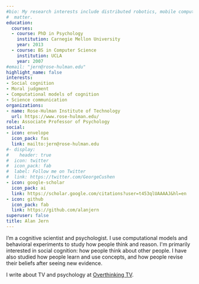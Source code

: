 ```yaml
---
#bio: My research interests include distributed robotics, mobile computing and programmable
#  matter.
education:
  courses:
  - course: PhD in Psychology
    institution: Carnegie Mellon University
    year: 2013
  - course: BS in Computer Science
    institution: UCLA
    year: 2007
#email: "jern@rose-hulman.edu"
highlight_name: false
interests:
- Social cognition
- Moral judgment
- Computational models of cognition
- Science communication
organizations:
- name: Rose-Hulman Institute of Technology
  url: https://www.rose-hulman.edu/
role: Associate Professor of Psychology
social:
- icon: envelope
  icon_pack: fas
  link: mailto:jern@rose-hulman.edu
#- display:
#    header: true
#  icon: twitter
#  icon_pack: fab
#  label: Follow me on Twitter
#  link: https://twitter.com/GeorgeCushen
- icon: google-scholar
  icon_pack: ai
  link: https://scholar.google.com/citations?user=t453qlUAAAAJ&hl=en
- icon: github
  icon_pack: fab
  link: https://github.com/alanjern
superuser: false
title: Alan Jern
---
```


I’m a cognitive scientist and psychologist. I use computational models and behavioral experiments to study how people think and reason. I'm primarily interested in social cognition: how people think about other people. I have also studied how people learn and use concepts, and how people revise their beliefs after seeing new evidence.

I write about TV and psychology at [Overthinking TV](https://overthinkingtv.com/).
